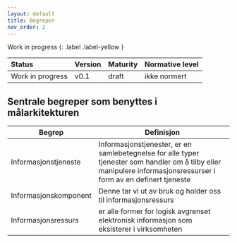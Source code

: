 ```yaml
---
layout: default
title: Begreper
nav_order: 2
---
```


Work in progress 
{: .label .label-yellow }

| Status | Version | Maturity | Normative level |
|:-------------|:------------------|:------|:-------|
| Work in progress | v0.1 | draft  | ikke normert |

## Sentrale begreper som benyttes i målarkitekturen 

|Begrep|Definisjon|
|------|-----------|
|Informasjonstjeneste|Informasjonstjenester, er en samlebetegnelse for alle typer tjenester som handler om å tilby eller manipulere informasjonsressurser i form av en definert tjeneste|
|Informasjonskomponent|Denne tar vi ut av bruk og holder oss til informasjonsressurs|
|Informasjonsressurs|er alle former for logisk avgrenset elektronisk informasjon som eksisterer i virksomheten|